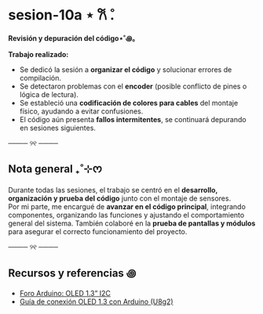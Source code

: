# sesion-10a ⋆ 𐙚 ̊.

**Revisión y depuración del código⋆˚꩜｡**

**Trabajo realizado:**
+ Se dedicó la sesión a **organizar el código** y solucionar errores de compilación.
+ Se detectaron problemas con el **encoder** (posible conflicto de pines o lógica de lectura).
+ Se estableció una **codificación de colores para cables** del montaje físico, ayudando a evitar confusiones.
+ El código aún presenta **fallos intermitentes**, se continuará depurando en sesiones siguientes.

──── ୨୧ ────

## Nota general ₊˚⊹ᰔ

Durante todas las sesiones, el trabajo se centró en el **desarrollo, organización y prueba del código** junto con el montaje de sensores.  
Por mi parte, me encargué de **avanzar en el código principal**, integrando componentes, organizando las funciones y ajustando el comportamiento general del sistema. También colaboré en la **prueba de pantallas y módulos** para asegurar el correcto funcionamiento del proyecto.

──── ୨୧ ────

## Recursos y referencias ꩜
+ [Foro Arduino: OLED 1.3” I2C](https://forum.arduino.cc/t/oled-1-3-i2c-iic-128x64-serial-lcd-faulty/250171/13)  
+ [Guía de conexión OLED 1.3 con Arduino (U8g2)](https://paraarduino.com/displays/oled/como-conectar-un-display-oled-1-3-con-arduino/)
